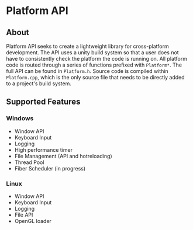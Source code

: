 # Platform API

## About

Platform API seeks to create a lightweight library for cross-platform development. The API uses a unity build system so that a user does not have to consistently check the platform the code is running on. All platform code is routed through a series of functions prefixed with `Platform*`. The full API can be found in `Platform.h`. Source code is compiled within `Platform.cpp`, which is the only source file that needs to be directly added to a project's build system.

## Supported Features

### Windows

- Window API
- Keyboard Input
- Logging
- High performance timer
- File Management (API and hotreloading)
- Thread Pool
- Fiber Scheduler (in progress)

### Linux
- Window API
- Keyboard Input
- Logging
- File API
- OpenGL loader
